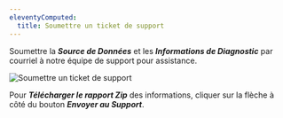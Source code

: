 ```yaml
---
eleventyComputed:
  title: Soumettre un ticket de support
---
```

Soumettre la ***Source de Données*** et les ***Informations de Diagnostic*** par courriel à notre équipe de support pour assistance.

![Soumettre un ticket de support](https://cdnweb.devolutions.net/docs/docs_en_server_ServerOp8022.png)

Pour ***Télécharger le rapport Zip*** des informations, cliquer sur la flèche à côté du bouton ***Envoyer au Support***.

